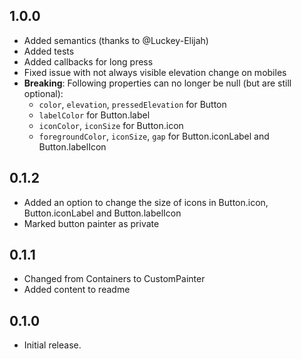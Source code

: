 ## 1.0.0

* Added semantics (thanks to @Luckey-Elijah)
* Added tests
* Added callbacks for long press
* Fixed issue with not always visible elevation change on mobiles
* **Breaking**: Following properties can no longer be null (but are still optional): 
    * `color`, `elevation`, `pressedElevation` for Button
    * `labelColor` for Button.label
    * `iconColor`, `iconSize` for Button.icon
    * `foregroundColor`, `iconSize`, `gap` for Button.iconLabel and Button.labelIcon

## 0.1.2

* Added an option to change the size of icons in Button.icon, Button.iconLabel and Button.labelIcon 
* Marked button painter as private
 
## 0.1.1

* Changed from Containers to CustomPainter 
* Added content to readme

## 0.1.0

* Initial release.
